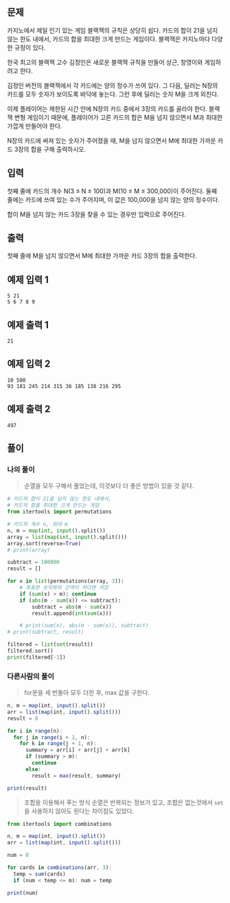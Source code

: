 ## 문제

카지노에서 제일 인기 있는 게임 블랙잭의 규칙은 상당히 쉽다. 카드의 합이 21을 넘지 않는 한도 내에서, 카드의 합을 최대한 크게 만드는 게임이다. 블랙잭은 카지노마다 다양한 규정이 있다.

한국 최고의 블랙잭 고수 김정인은 새로운 블랙잭 규칙을 만들어 상근, 창영이와 게임하려고 한다.

김정인 버전의 블랙잭에서 각 카드에는 양의 정수가 쓰여 있다. 그 다음, 딜러는 N장의 카드를 모두 숫자가 보이도록 바닥에 놓는다. 그런 후에 딜러는 숫자 M을 크게 외친다.

이제 플레이어는 제한된 시간 안에 N장의 카드 중에서 3장의 카드를 골라야 한다. 블랙잭 변형 게임이기 때문에, 플레이어가 고른 카드의 합은 M을 넘지 않으면서 M과 최대한 가깝게 만들어야 한다.

N장의 카드에 써져 있는 숫자가 주어졌을 때, M을 넘지 않으면서 M에 최대한 가까운 카드 3장의 합을 구해 출력하시오.

## 입력

첫째 줄에 카드의 개수 N(3 ≤ N ≤ 100)과 M(10 ≤ M ≤ 300,000)이 주어진다. 둘째 줄에는 카드에 쓰여 있는 수가 주어지며, 이 값은 100,000을 넘지 않는 양의 정수이다.

합이 M을 넘지 않는 카드 3장을 찾을 수 있는 경우만 입력으로 주어진다.

## 출력

첫째 줄에 M을 넘지 않으면서 M에 최대한 가까운 카드 3장의 합을 출력한다.

## 예제 입력 1

```
5 21
5 6 7 8 9

```

## 예제 출력 1

```
21

```

## 예제 입력 2

```
10 500
93 181 245 214 315 36 185 138 216 295

```

## 예제 출력 2

```
497
```

## 풀이

### 나의 풀이

> 순열을 모두 구해서 풀었는데, 이것보다 더 좋은 방법이 있을 것 같다.
> 

```python
# 카드의 합이 21을 넘지 않는 한도 내에서,
# 카드의 합을 최대한 크게 만드는 게임
from itertools import permutations

# 카드의 개수 n, 최대 m
n, m = map(int, input().split())
array = list(map(int, input().split()))
array.sort(reverse=True)
# print(array)

subtract = 100000
result = []

for x in list(permutations(array, 3)):
    # 목표한 숫자와의 간격이 작다면 저장
    if (sum(x) > m): continue
    if (abs(m - sum(x)) <= subtract):
        subtract = abs(m - sum(x))
        result.append(int(sum(x)))

    # print(sum(x), abs(m - sum(x)), subtract)
# print(subtract, result)

filtered = list(set(result))
filtered.sort()
print(filtered[-1])
```

### 다른사람의 풀이

> for문을 세 번돌아 모두 더한 후, max 값을 구한다.
> 

```jsx
n, m = map(int, input().split())
arr = list(map(int, input().split()))
result = 0

for i in range(n):
  for j in range(i + 1, n):
    for k in range(j + 1, n):
      summary = arr[i] + arr[j] + arr[k]
      if (summary > m):
        continue
      else:
        result = max(result, summary)

print(result)
```

> 조합을 이용해서 푸는 방식
순열은 반복되는 정보가 있고, 조합은 없는것에서 `set` 을 사용하지 않아도 된다는 차이점도 있었다.
> 

```jsx
from itertools import combinations

n, m = map(int, input().split())
arr = list(map(int, input().split()))

num = 0

for cards in combinations(arr, 3):
  temp = sum(cards)
  if (num < temp <= m): num = temp

print(num)
```